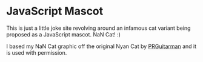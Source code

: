JavaScript Mascot
=================

This is just a little joke site revolving around an infamous cat variant being proposed as a JavaScript mascot. NaN Cat! :)

I based my NaN Cat graphic off the original Nyan Cat by [PRGuitarman](http://www.prguitarman.com/) and it is used with permission.
